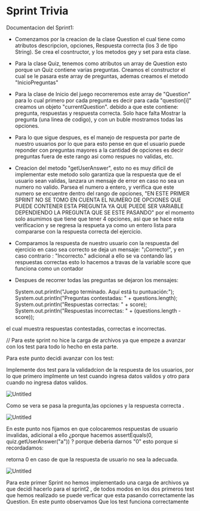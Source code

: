 # Sprint Trivia

Documentacion del Sprint1:

- Comenzamos por la creacion de la clase Question el cual tiene como atributos descripcion, opciones, Respuesta correcta (los 3 de tipo String). Se crea el cosntructor, y los metodos gey y set para esta clase.
- Para la clase Quiz, tenemos como atributos un array de Question esto porque un Quiz contiene varias preguntas. Creamos el constructor el cual se le pasara este array de preguntas, ademas creamos el metodo "InicioPreguntas"
- Para la clase de Inicio del juego recorreremos este array de "Question" para lo cual primero por cada pregunta es decir para cada "question[i]" creamos un objeto "currentQuestion". debido a que este contiene: pregunta, respuestas y respuesta correcta. Solo hace falta Mostrar la pregunta (una linea de codigo), y con un buble mostramos todas las opciones.
- Para lo que sigue despues, es el manejo de respuesta por parte de nuestro usuarios por lo que para esto pense en que el usuario puede reponder con preguntas mayores a la cantidad de opciones es decir preguntas fuera de este rango asi como respues no validas, etc.
- Creacion del metodo "getUserAnswer", esto no es muy dificil de implementar este metodo solo garantiza que la respuesta que de el usuario sean validas, lanzara un mensaje de error en caso no sea un numero no valido. Parsea el numero a entero, y verifica que este numero se encuentre dentro del rango de opciones, "EN ESTE PRIMER SPRINT NO SE TOMO EN CUENTA EL NUMERO DE OPCIONES QUE PUEDE CONTENER ESTA PREGUNTA YA QUE PUEDE SER VARIABLE DEPENDIENDO LA PREGUNTA QUE SE ESTE PASANDO" por el momento solo asumimos que tiene que tener 4 opciones, asi que se hace esta verificacion y se regresa la respueta ya como un entero lista para compararse con la respuesta correcta del ejercicio.
- Comparamos la respuesta de nuestro usuario con la respuesta del ejercicio en caso sea correcto se deja un mensaje: "¡Correcto!", y en caso contrario : "Incorrecto." adicional a ello se va contando las respuestas correctas esto lo hacemos a travas de la variable score que funciona como un contador
- Despues de recorrer todas las preguntas se dejaron los mensajes:
    
    System.out.println("Juego terminado. Aquí está tu puntuación:");
    System.out.println("Preguntas contestadas: " + questions.length);
    System.out.println("Respuestas correctas: " + score);
    System.out.println("Respuestas incorrectas: " + (questions.length - score));
    

el cual muestra respuestas contestadas, correctas e incorrectas.

// Para este sprint no hice la carga de archivos ya que empeze a avanzar con los test para todo lo hecho en esta parte.

Para este punto decidi avanzar con los test:

Implemente dos test para la validadcion de la respuesta de los usuarios, por lo que primero implmente un test cuando ingresa datos validos y otro para cuando no ingresa datos validos.

![Untitled](Sprint%20Trivia%206e259bf696704408baf70089de369a0f/Untitled.png)

Como se vera se pasa la pregunta,las opciones y la respuesta correcta .

![Untitled](Sprint%20Trivia%206e259bf696704408baf70089de369a0f/Untitled%201.png)

En este punto nos fijamos en que colocaremos respuestas de usuario invalidas, adicional a ello ¿porque hacemos assertEquals(0, quiz.getUserAnswer("a")) ?  porque deberia darnos "0" esto porque si recordadamos:

retorna 0 en caso de que la respuesta de usuario no sea la adecuada.

![Untitled](Sprint%20Trivia%206e259bf696704408baf70089de369a0f/Untitled%202.png)

Para este primer Sprint no hemos implementado una carga de archivos ya que decidi hacerlo para el sprint2 , de todos modos en los dos primeros test que hemos realizado se puede verficar que esta pasando correctamente las Question.  En este punto observamos Que los test funciona correctamente